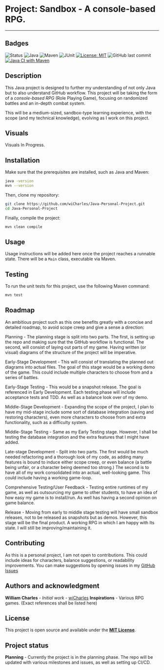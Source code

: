 # Project: Sandbox - A console-based RPG.

------------------------------

## Badges
![Status](https://img.shields.io/badge/Status-Planning-orange)
![Java](https://img.shields.io/badge/Java-21-blue?logo=openjdk)
![Maven](https://img.shields.io/badge/Maven-4.0.0-C71A36?logo=apache-maven)
![JUnit](https://img.shields.io/badge/JUnit-5-25A162?logo=junit5)
[![License: MIT](https://img.shields.io/badge/License-MIT-yellow.svg)](https://opensource.org/licenses/MIT)
![GitHub last commit](https://img.shields.io/github/last-commit/wiCharles/Java-Personal-Project)
[![Java CI with Maven](https://github.com/wiCharles/Java-Personal-Project/actions/workflows/ci.yml/badge.svg)](https://github.com/wiCharles/Java-Personal-Project/actions/workflows/ci.yml)

## Description

This Java project is designed to further my understanding of not only Java
but to also understand GitHub workflow. This project will be taking the form
of a *console-based RPG* (Role Playing Game), focusing on randomized battles
and an in-depth combat system.

This will be a medium-sized, sandbox-type learning experience, with the scope (and my technical knowledge),
evolving as I work on this project.

## Visuals
Visuals In Progress.

## Installation

Make sure that the prerequisites are installed, such as Java and Maven:
```bash
java -version
mvn --version
```

Then, clone my repository:
```bash
git clone https://github.com/wiCharles/Java-Personal-Project.git
cd Java-Personal-Project
```
Finally, compile the project:
```bash
mvn clean compile
```

## Usage
Usage instructions will be added here once the project reaches a runnable state. 
There will be a `Main` class, executable via Maven.

## Testing
To run the unit tests for this project, use the following Maven command:
```bash
mvn test
```

## Roadmap

An ambitious project such as this one benefits greatly with a concise and detailed
roadmap, to avoid scope creep and give a sense a direction:

Planning - The planning stage is split into two parts. The first, is setting up the repo and
making sure that the GitHub workflow is functional. The second, will consist of laying out parts of my game.
Having written (or visual) diagrams of the structure of the project will be imperative.

Early-Stage Development - This will consist of translating the planned out diagrams into actual files. The goal of this stage
would be a working demo of the game. This could include multiple characters to choose from and a series of battles.

Early-Stage Testing - This would be a snapshot release. The goal is referenced in Early Development.
Each testing phase will include acceptance tests and TDD. As well as a balance look over of my demo.

Middle-Stage Development - Expanding the scope of the project, I plan to have my mid-stage include some sort of database
integration (saving and restoring characters), even more characters to choose from and extra functionality, such as a
difficulty system.

Middle-Stage Testing - Same as my Early Testing stage. However, I shall be testing the database integration and the extra
features that I might have added.

Late-stage Development - Split into two parts. The first would be much needed refactoring and a thorough look of my
code, as adding many features is bound to induce either scope creep, or even balance (a battle being unfair, or a
character being deemed too strong.) The second is to have all of my work consolidated into an actual, well-looking game.
This could include having a working game-loop.

Comprehensive Testing/User Feedback - Testing entire runtimes of my game, as well as outsourcing my game to other
students, to have an idea of how easy my game is to install/run. As well has having a second opinion on game balance.

Release - Moving from early to middle stage testing will have small sandbox releases, not to be released as snapshots but as
demos. However, this stage will be the final product. A working RPG in which I am happy with Its state. I will still be
improving/maintaining it.

## Contributing
As this is a personal project, I am not open to contributions. This could include ideas for characters, balance suggestions, or readability improvements.
You can make suggestions by opening issues in my [GitHub Issues](https://github.com/wiCharles/Java-Personal-Project/issues)

## Authors and acknowledgment
**William Charles** - *Initial work* - [wiCharles](https://github.com/wiCharles)
**Inspirations** - Various RPG games. (Exact references shall be listed here)

## License
This project is open source and available under the **[MIT License](https://opensource.org/licenses/MIT)**.

## Project status
**Planning** - Currently the project is in the planning phase. The repo will be
updated with various milestones and issues, as well as setting up CI/CD.